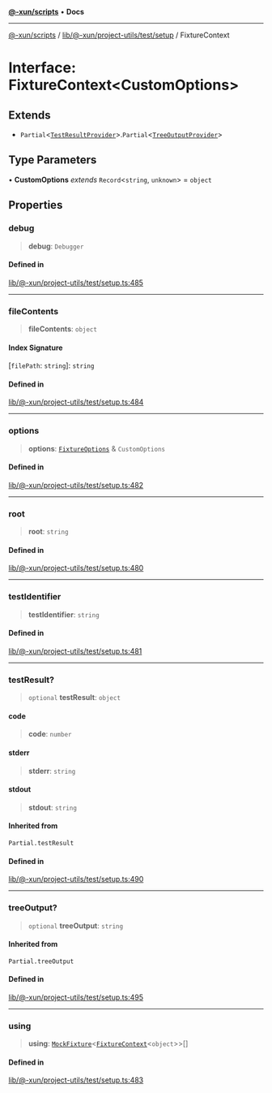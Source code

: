 [**@-xun/scripts**](../../../../../../README.md) • **Docs**

***

[@-xun/scripts](../../../../../../README.md) / [lib/@-xun/project-utils/test/setup](../README.md) / FixtureContext

# Interface: FixtureContext\<CustomOptions\>

## Extends

- `Partial`\<[`TestResultProvider`](TestResultProvider.md)\>.`Partial`\<[`TreeOutputProvider`](TreeOutputProvider.md)\>

## Type Parameters

• **CustomOptions** *extends* `Record`\<`string`, `unknown`\> = `object`

## Properties

### debug

> **debug**: `Debugger`

#### Defined in

[lib/@-xun/project-utils/test/setup.ts:485](https://github.com/Xunnamius/xscripts/blob/154567d6fca3f6cf244137e710b029af872e1d9e/lib/@-xun/project-utils/test/setup.ts#L485)

***

### fileContents

> **fileContents**: `object`

#### Index Signature

 \[`filePath`: `string`\]: `string`

#### Defined in

[lib/@-xun/project-utils/test/setup.ts:484](https://github.com/Xunnamius/xscripts/blob/154567d6fca3f6cf244137e710b029af872e1d9e/lib/@-xun/project-utils/test/setup.ts#L484)

***

### options

> **options**: [`FixtureOptions`](FixtureOptions.md) & `CustomOptions`

#### Defined in

[lib/@-xun/project-utils/test/setup.ts:482](https://github.com/Xunnamius/xscripts/blob/154567d6fca3f6cf244137e710b029af872e1d9e/lib/@-xun/project-utils/test/setup.ts#L482)

***

### root

> **root**: `string`

#### Defined in

[lib/@-xun/project-utils/test/setup.ts:480](https://github.com/Xunnamius/xscripts/blob/154567d6fca3f6cf244137e710b029af872e1d9e/lib/@-xun/project-utils/test/setup.ts#L480)

***

### testIdentifier

> **testIdentifier**: `string`

#### Defined in

[lib/@-xun/project-utils/test/setup.ts:481](https://github.com/Xunnamius/xscripts/blob/154567d6fca3f6cf244137e710b029af872e1d9e/lib/@-xun/project-utils/test/setup.ts#L481)

***

### testResult?

> `optional` **testResult**: `object`

#### code

> **code**: `number`

#### stderr

> **stderr**: `string`

#### stdout

> **stdout**: `string`

#### Inherited from

`Partial.testResult`

#### Defined in

[lib/@-xun/project-utils/test/setup.ts:490](https://github.com/Xunnamius/xscripts/blob/154567d6fca3f6cf244137e710b029af872e1d9e/lib/@-xun/project-utils/test/setup.ts#L490)

***

### treeOutput?

> `optional` **treeOutput**: `string`

#### Inherited from

`Partial.treeOutput`

#### Defined in

[lib/@-xun/project-utils/test/setup.ts:495](https://github.com/Xunnamius/xscripts/blob/154567d6fca3f6cf244137e710b029af872e1d9e/lib/@-xun/project-utils/test/setup.ts#L495)

***

### using

> **using**: [`MockFixture`](MockFixture.md)\<[`FixtureContext`](FixtureContext.md)\<`object`\>\>[]

#### Defined in

[lib/@-xun/project-utils/test/setup.ts:483](https://github.com/Xunnamius/xscripts/blob/154567d6fca3f6cf244137e710b029af872e1d9e/lib/@-xun/project-utils/test/setup.ts#L483)
